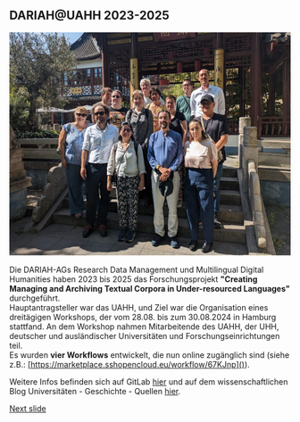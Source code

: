 ## DARIAH@UAHH 2023-2025

<a><img src="media/01.jpg" alt="Team Picture" height="400px"/></a>

Die DARIAH-AGs Research Data Management und Multilingual Digital Humanities haben 2023 bis 2025 das Forschungsprojekt **"Creating Managing and Archiving Textual Corpora in Under-resourced Languages"** durchgeführt.  
Hauptantragsteller war das UAHH, und Ziel war die Organisation eines dreitägigen Workshops, der vom 28.08. bis zum 30.08.2024 in Hamburg stattfand. An dem Workshop nahmen Mitarbeitende des UAHH, der UHH, deutscher und ausländischer Universitäten und Forschungseinrichtungen teil.  
Es wurden **vier Workflows** entwickelt, die nun online zugänglich sind (siehe z.B.: [https://marketplace.sshopencloud.eu/workflow/67KJnp]()).

Weitere Infos befinden sich auf GitLab [hier](https://gitlab-ce.rrz.uni-hamburg.de/uahh-digitale-dienste/creating-managing-and-archiving-textual-corpora) und auf dem wissenschaftlichen Blog Universitäten - Geschichte - Quellen [hier](https://uniquellen.hypotheses.org/963).

[Next slide](08.md)
